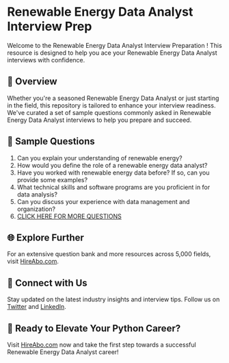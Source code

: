# Renewable Energy Data Analyst Interview Prep

Welcome to the Renewable Energy Data Analyst Interview Preparation ! This resource is designed to help you ace your Renewable Energy Data Analyst interviews with confidence.

## 🚀 Overview

Whether you're a seasoned Renewable Energy Data Analyst or just starting in the field, this repository is tailored to enhance your interview readiness. We've curated a set of sample questions commonly asked in Renewable Energy Data Analyst interviews to help you prepare and succeed.

## 📝 Sample Questions

1. Can you explain your understanding of renewable energy?
2. How would you define the role of a renewable energy data analyst?
3. Have you worked with renewable energy data before? If so, can you provide some examples?
4. What technical skills and software programs are you proficient in for data analysis?
5. Can you discuss your experience with data management and organization?
6. [CLICK HERE FOR MORE QUESTIONS](https://hireabo.com/job/20_0_31/Renewable%20Energy%20Data%20Analyst)

## 🌐 Explore Further

For an extensive question bank and more resources across 5,000 fields, visit [HireAbo.com](https://www.hireabo.com).

## 📱 Connect with Us

Stay updated on the latest industry insights and interview tips. Follow us on [Twitter](https://twitter.com/hireabo) and [LinkedIn](https://www.linkedin.com/in/hire-abo-3609972a8/).

## 🚀 Ready to Elevate Your Python Career?

Visit [HireAbo.com](https://www.hireabo.com) now and take the first step towards a successful Renewable Energy Data Analyst career!